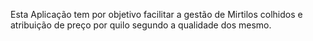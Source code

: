 Esta Aplicação tem por objetivo facilitar a gestão de Mirtilos colhidos e atribuição de preço por quilo segundo a qualidade dos mesmo.
